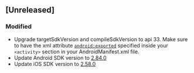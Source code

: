 ## [Unreleased]

### Modified

- Upgrade targetSdkVersion and compileSdkVersion to api 33. Make sure to have the xml attribute [`android:exported`](https://developer.android.com/guide/topics/manifest/activity-element?hl=es#exported) specified inside your `<activity>` section in your AndroidManifest.xml file.
- Update Android SDK version to [2.84.0](https://situm.com/docs/android-sdk-changelog/#version-2850--march-2-2023)
- Update iOS SDK version to [2.58.0](https://situm.com/docs/ios-sdk-changelog/#version-2580--march-07-2023)
